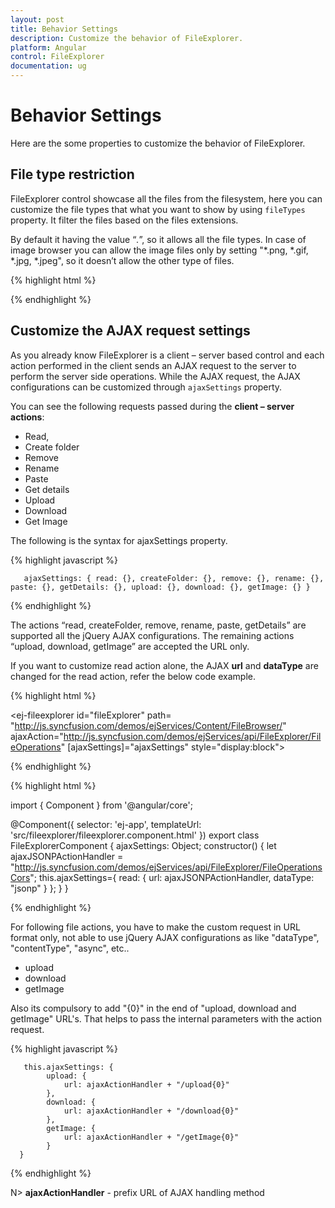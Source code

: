```yaml
---
layout: post
title: Behavior Settings
description: Customize the behavior of FileExplorer.
platform: Angular
control: FileExplorer
documentation: ug
---
```


# Behavior Settings

Here are the some properties to customize the behavior of FileExplorer.

## File type restriction

FileExplorer control showcase all the files from the filesystem, here you can customize the file types that what you want to show by using `fileTypes` property. It filter the files based on the files extensions.

By default it having the value “*.*”, so it allows all the file types. In case of image browser you can allow the image files only by setting "*.png, *.gif, *.jpg, *.jpeg", so it doesn’t allow the other type of files.

{% highlight html %}

<ej-fileexplorer id="fileExplorer" 
  path= "http://js.syncfusion.com/demos/ejServices/Content/FileBrowser/"
  ajaxAction="http://js.syncfusion.com/demos/ejServices/api/FileExplorer/FileOperations" 
  width="100%" minWidth="150px" fileTypes="*.png, *.gif, *.jpg, *.jpeg" layout= "tile" 
  style="display:block">
</ej-fileexplorer>

{% endhighlight %}

## Customize the AJAX request settings

As you already know FileExplorer is a client – server based control and each action performed in the client sends an AJAX request to the server to perform the server side operations. While the AJAX request, the AJAX configurations can be customized through `ajaxSettings` property.

You can see the following requests passed during the **client – server actions**:

* Read, 
* Create folder
* Remove
* Rename
* Paste
* Get details
* Upload
* Download 
* Get Image

The following is the syntax for ajaxSettings property.

{% highlight javascript %}

       ajaxSettings: { read: {}, createFolder: {}, remove: {}, rename: {}, paste: {}, getDetails: {}, upload: {}, download: {}, getImage: {} }
                
{% endhighlight %}

The actions “read, createFolder, remove, rename, paste, getDetails” are supported all the jQuery AJAX configurations. The remaining actions “upload, download, getImage” are accepted the URL only.

If you want to customize read action alone, the AJAX **url** and **dataType** are changed for the read action, refer the below code example.

{% highlight html %}

<ej-fileexplorer id="fileExplorer" 
    path= "http://js.syncfusion.com/demos/ejServices/Content/FileBrowser/"
    ajaxAction="http://js.syncfusion.com/demos/ejServices/api/FileExplorer/FileOperations" 
    [ajaxSettings]="ajaxSettings" style="display:block">
</ej-fileexplorer>

{% endhighlight %}

{% highlight html %}

import { Component } from '@angular/core';

@Component({
  selector: 'ej-app',
  templateUrl: 'src/fileexplorer/fileexplorer.component.html'
})
export class FileExplorerComponent {
    ajaxSettings: Object;
    constructor() {
        let ajaxJSONPActionHandler = "http://js.syncfusion.com/demos/ejServices/api/FileExplorer/FileOperationsCors";
        this.ajaxSettings={
            read: {
                url: ajaxJSONPActionHandler,
                dataType: "jsonp"
            }
        };
    }
}

{% endhighlight %}

For following file actions, you have to make the custom request in URL format only, not able to use jQuery AJAX configurations as like "dataType", "contentType", "async", etc..

* upload
* download 
* getImage

Also its compulsory to add "{0}" in the end of "upload, download and getImage" URL's. That helps to pass the internal parameters with the action request.

{% highlight javascript %}

       this.ajaxSettings: {
            upload: {
                url: ajaxActionHandler + "/upload{0}"
            },
            download: {
                url: ajaxActionHandler + "/download{0}"
            },
            getImage: {
                url: ajaxActionHandler + "/getImage{0}"
            }
      }
                
{% endhighlight %}

N> **ajaxActionHandler** - prefix URL of AJAX handling method
